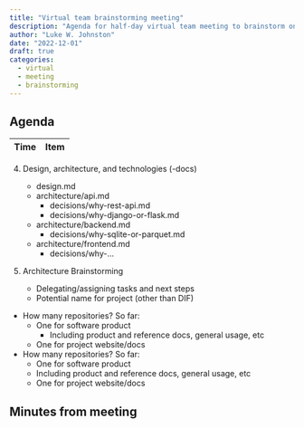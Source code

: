 ```yaml
---
title: "Virtual team brainstorming meeting"
description: "Agenda for half-day virtual team meeting to brainstorm on the project"
author: "Luke W. Johnston"
date: "2022-12-01"
draft: true
categories:
  - virtual
  - meeting
  - brainstorming
---
```


## Agenda

| Time | Item |
|------|------|

4.  Design, architecture, and technologies (-docs)

    -   design.md
    -   architecture/api.md
        -   decisions/why-rest-api.md
        -   decisions/why-django-or-flask.md
    -   architecture/backend.md
        -   decisions/why-sqlite-or-parquet.md
    -   architecture/frontend.md
        -   decisions/why-...

5.  Architecture Brainstorming

    -   Delegating/assigning tasks and next steps
    -   Potential name for project (other than DIF)

-   How many repositories? So far:
    -   One for software product
        -   Including product and reference docs, general usage, etc
    -   One for project website/docs
-   How many repositories? So far:
    -   One for software product
    -   Including product and reference docs, general usage, etc
    -   One for project website/docs

## Minutes from meeting
